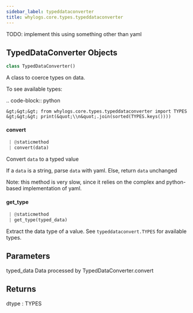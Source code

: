 ```yaml
---
sidebar_label: typeddataconverter
title: whylogs.core.types.typeddataconverter
---
```


TODO: implement this using something other than yaml

## TypedDataConverter Objects

```python
class TypedDataConverter()
```

A class to coerce types on data.

To see available types:

.. code-block:: python

    &gt;&gt;&gt; from whylogs.core.types.typeddataconverter import TYPES
    &gt;&gt;&gt; print(&quot;\\n&quot;.join(sorted(TYPES.keys())))

#### convert

```python
 | @staticmethod
 | convert(data)
```

Convert `data` to a typed value

If a `data` is a string, parse `data` with yaml.  Else, return `data`
unchanged

Note: this method is very slow, since it relies on the complex and
python-based implementation of yaml.

#### get\_type

```python
 | @staticmethod
 | get_type(typed_data)
```

Extract the data type of a value.  See `typeddataconvert.TYPES` for
available types.

Parameters
----------
typed_data
    Data processed by TypedDataConverter.convert

Returns
-------
dtype : TYPES

